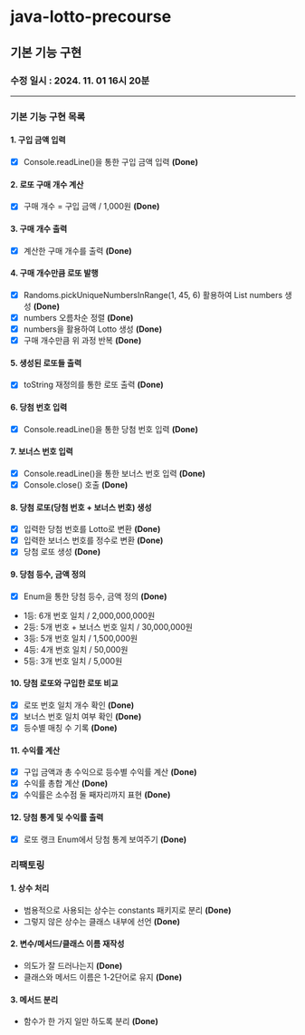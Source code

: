 # java-lotto-precourse

## 기본 기능 구현

### 수정 일시 : 2024. 11. 01 16시 20분

<hr>

### 기본 기능 구현 목록

#### 1. 구입 금액 입력

- [X] Console.readLine()을 통한 구입 금액 입력 **(Done)**

#### 2. 로또 구매 개수 계산

- [X] 구매 개수 = 구입 금액 / 1,000원 **(Done)**

#### 3. 구매 개수 출력

- [X] 계산한 구매 개수를 출력 **(Done)**

#### 4. 구매 개수만큼 로또 발행

- [X] Randoms.pickUniqueNumbersInRange(1, 45, 6) 활용하여 List numbers 생성 **(Done)**
- [X] numbers 오름차순 정렬 **(Done)**
- [X] numbers을 활용하여 Lotto 생성 **(Done)**
- [X] 구매 개수만큼 위 과정 반복 **(Done)**

#### 5. 생성된 로또들 출력

- [X] toString 재정의를 통한 로또 출력 **(Done)**

#### 6. 당첨 번호 입력

- [X] Console.readLine()을 통한 당첨 번호 입력 **(Done)**

#### 7. 보너스 번호 입력

- [X] Console.readLine()을 통한 보너스 번호 입력 **(Done)**
- [X] Console.close() 호출 **(Done)**

#### 8. 당첨 로또(당첨 번호 + 보너스 번호) 생성

- [X] 입력한 당첨 번호를 Lotto로 변환 **(Done)**
- [X] 입력한 보너스 번호를 정수로 변환 **(Done)**
- [X] 당첨 로또 생성 **(Done)**
  <br>

#### 9. 당첨 등수, 금액 정의

- [X] Enum을 통한 당첨 등수, 금액 정의 **(Done)**
- 1등: 6개 번호 일치 / 2,000,000,000원
- 2등: 5개 번호 + 보너스 번호 일치 / 30,000,000원
- 3등: 5개 번호 일치 / 1,500,000원
- 4등: 4개 번호 일치 / 50,000원
- 5등: 3개 번호 일치 / 5,000원

#### 10. 당첨 로또와 구입한 로또 비교

- [X] 로또 번호 일치 개수 확인 **(Done)**
- [X] 보너스 번호 일치 여부 확인 **(Done)**
- [X] 등수별 매칭 수 기록 **(Done)**

#### 11. 수익률 계산

- [X] 구입 금액과 총 수익으로 등수별 수익률 계산 **(Done)**
- [X] 수익률 총합 계산 **(Done)**
- [X] 수익률은 소수점 둘 째자리까지 표현 **(Done)**

#### 12. 당첨 통게 및 수익률 출력

- [X] 로또 랭크 Enum에서 당첨 통계 보여주기 **(Done)**

### 리팩토링

#### 1. 상수 처리

- 범용적으로 사용되는 상수는 constants 패키지로 분리 **(Done)**
- 그렇지 않은 상수는 클래스 내부에 선언 **(Done)**

#### 2. 변수/메서드/클래스 이름 재작성

- 의도가 잘 드러나는지 **(Done)**
- 클래스와 메서드 이름은 1-2단어로 유지 **(Done)**

#### 3. 메서드 분리

- 함수가 한 가지 일만 하도록 분리 **(Done)**
